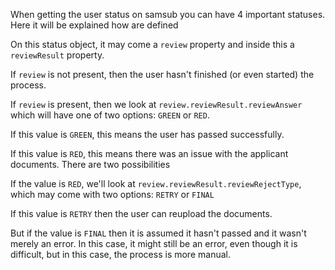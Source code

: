 When getting the user status on samsub you can have 4 important statuses. Here it will be explained how are defined

On this status object, it may come a `review` property and inside this a `reviewResult` property.

If `review` is not present, then the user hasn't finished (or even started) the process.

If `review` is present, then we look at `review.reviewResult.reviewAnswer` which will have one of two options: `GREEN` or `RED`.

If this value is `GREEN`, this means the user has passed successfully.

If this value is `RED`, this means there was an issue with the applicant documents. There are two possibilities

If the value is `RED`, we'll look at `review.reviewResult.reviewRejectType`, which may come with two options: `RETRY` or `FINAL`

If this value is `RETRY` then the user can reupload the documents.

But if the value is `FINAL` then it is assumed it hasn't passed and it wasn't merely an error. In this case, it might still be an error, even though it is difficult, but in this case, the process is more manual.